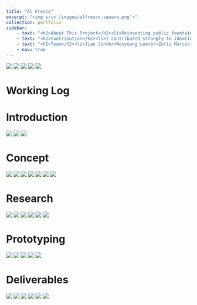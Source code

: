 ```yaml
---
title: "Al Fresco"
excerpt: "<img src='/images/alfresco-square.png'>"
collection: portfolio
sidebar: 
    - text: "<h2>About This Project</h2><li>Reinventing public fountain space to cool cities in the summer heat.</li>"
    - text: "<h2>Contribution</h2><li>I contributed strongly to ideation, research, and prototyping. I participated in making the clay panels and assembling final structure."
    - text: "<h2>Team</h2><li>Jian Jun<br>Wonyoung Lee<br>Zofia Marciniak<br>Jeanyoon Choi<br>Luca Trevisani</li>"
    - nav: true
---
```


<img src='images/board1.png'>
<img src='images/board2.png'>
<img src='images/board3.png'>
<img src='images/board4.png'>
<img src='images/board5.png'>


# Working Log

# Introduction

<img src='images/intro1.png'>
<img src='images/intro2.png'>
<img src='images/intro3.png'>

# Concept

<img src='images/concept1.png'>
<img src='images/concept2.png'>
<img src='images/concept3.png'>
<img src='images/concept4.png'>
<img src='images/concept5.png'>
<img src='images/concept6.png'>
<img src='images/concept7.png'>

# Research

<img src='images/research1.png'>
<img src='images/research2.png'>
<img src='images/research3.png'>
<img src='images/research4.png'>
<img src='images/research5.png'>
<img src='images/research6.png'>

# Prototyping 

<img src='images/prototype1.png'>
<img src='images/prototype2.png'>
<img src='images/prototype3.png'>
<img src='images/prototype4.png'>
<img src='images/prototype5.png'>

# Deliverables

<img src='images/deliver1.png'>
<img src='images/deliver2.png'>
<img src='images/deliver3.png'>
<img src='images/deliver4.png'>
<img src='images/deliver5.png'>
<img src='images/deliver6.png'>

